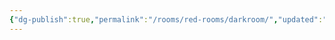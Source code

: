 ```yaml
---
{"dg-publish":true,"permalink":"/rooms/red-rooms/darkroom/","updated":"2025-04-12T16:05:30.438+01:00"}
---
```

